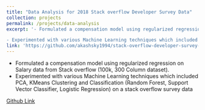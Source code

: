 ```yaml
---
title: "Data Analysis for 2018 Stack overflow Developer Survey Data"
collection: projects
permalink: /projects/data-analysis
excerpt: '- Formulated a compensation model using regularized regression on Salary data from Stack overflow (100k, 300 Column dataset).

- Experimented with various Machine Learning techniques which included PCA, KMeans Clustering and Classification (Random Forest, Support Vector Classifier, Logistic Regression) on a stack overflow survey data'
link: 'https://github.com/akashsky1994/stack-overflow-developer-survey-analysis'
---
```

- Formulated a compensation model using regularized regression on Salary data from Stack overflow (100k, 300 Column dataset).
- Experimented with various Machine Learning techniques which included PCA, KMeans Clustering and Classification (Random Forest, Support Vector Classifier, Logistic Regression) on a stack overflow survey data

[Github Link](https://github.com/akashsky1994/stack-overflow-developer-survey-analysis)